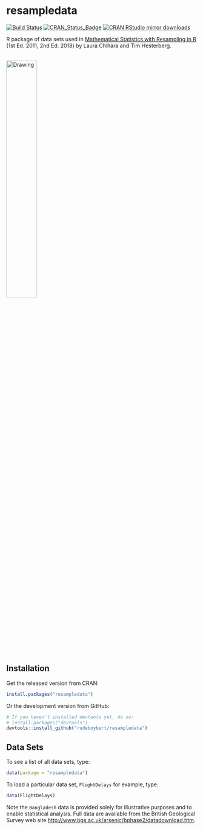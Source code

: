 
<!-- README.md is generated from README.Rmd. Please edit that file -->

# resampledata

[![Build
Status](https://travis-ci.org/rudeboybert/resampledata.png?branch=master)](https://travis-ci.org/rudeboybert/resampledata)
[![CRAN\_Status\_Badge](http://www.r-pkg.org/badges/version/resampledata)](http://cran.r-project.org/package=resampledata)
[![CRAN RStudio mirror
downloads](http://cranlogs.r-pkg.org/badges/resampledata)](http://www.r-pkg.org/pkg/resampledata)

R package of data sets used in [Mathematical Statistics with Resampling
in R](https://sites.google.com/site/chiharahesterberg/) (1st Ed. 2011,
2nd Ed. 2018) by Laura Chihara and Tim Hesterberg.

<br>

<img src="textbook.png" alt="Drawing" width="40%" />

<br>

## Installation

Get the released version from CRAN:

``` r
install.packages("resampledata")
```

Or the development version from GitHub:

``` r
# If you haven't installed devtools yet, do so:
# install.packages("devtools")
devtools::install_github("rudeboybert/resampledata")
```

## Data Sets

To see a list of all data sets, type:

``` r
data(package = "resampledata")
```

To load a particular data set, `FlightDelays` for example, type:

``` r
data(FlightDelays)
```

Note the `Bangladesh` data is provided solely for illustrative purposes
and to enable statistical analysis. Full data are available from the
British Geological Survey web site
<http://www.bgs.ac.uk/arsenic/bphase2/datadownload.htm>.
